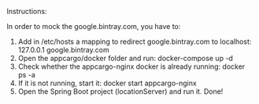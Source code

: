 Instructions:

In order to mock the google.bintray.com, you have to:
1) Add in /etc/hosts a mapping to redirect google.bintray.com to localhost:
127.0.0.1 google.bintray.com
2) Open the appcargo/docker folder and run: docker-compose up -d
3) Check whether the appcargo-nginx docker is already running: docker ps -a
4) If it is not running, start it: docker start appcargo-nginx
5) Open the Spring Boot project (locationServer) and run it.
Done!
